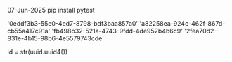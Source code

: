 07-Jun-2025
pip install pytest

'0eddf3b3-55e0-4ed7-8798-bdf3baa857a0'
'a82258ea-924c-462f-867d-cb55a417c91a'
'fb498b32-521a-4743-9fdd-4de952b4b6c9'
'2fea70d2-831e-4b15-98b6-4e5579743cde'


id = str(uuid.uuid4())